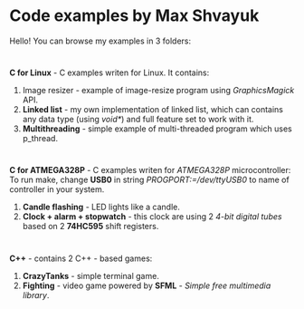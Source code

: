 # Code examples by Max Shvayuk

Hello! You can browse my examples in 3 folders:
#
**C for Linux** - C examples writen for Linux. It contains:
1. Image resizer - example of image-resize program using _GraphicsMagick_ API.
2. **Linked list** - my own implementation of linked list, which can contains any data type (using _void*_) and full feature set to work with it.
3. **Multithreading** - simple example of multi-threaded program which uses p_thread.
#
**C for ATMEGA328P** - C examples writen for _ATMEGA328P_ microcontroller:
To run make, change **USB0** in string _PROGPORT:=/dev/ttyUSB0_ to name of controller in your system.
1. **Candle flashing** - LED lights like a candle.
5. **Clock + alarm + stopwatch** - this clock are using 2 *4-bit digital tubes* based on 2 __74HC595__ shift registers.
#
**C++** - contains 2 C++ - based games:
1. **CrazyTanks** - simple terminal game.
7. **Fighting** - video game powered by __SFML__ - _Simple free multimedia library_.
